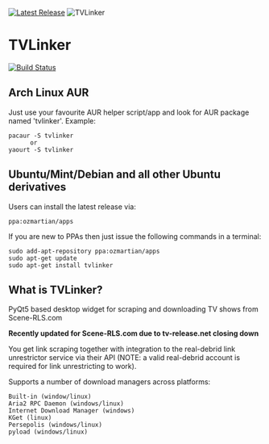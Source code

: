 [![Latest Release](http://tvlinker.ozmartians.com/images/button-latest-release.png)](https://github.com/ozmartian/tvlinker/releases/latest)
![TVLinker](http://tvlinker.ozmartians.com/images/header-banner.png) 
# TVLinker
[![Build Status](https://travis-ci.org/ozmartian/tvlinker.svg?branch=master)](https://travis-ci.org/ozmartian/tvlinker)

## Arch Linux AUR

Just use your favourite AUR helper script/app and look for AUR package named 'tvlinker'. Example:

    pacaur -S tvlinker
          or
    yaourt -S tvlinker

## Ubuntu/Mint/Debian and all other Ubuntu derivatives

Users can install the latest release via:

    ppa:ozmartian/apps

If you are new to PPAs then just issue the following commands in a terminal:

    sudo add-apt-repository ppa:ozmartian/apps
    sudo apt-get update
    sudo apt-get install tvlinker

## What is TVLinker?

 PyQt5 based desktop widget for scraping and downloading TV shows from Scene-RLS.com

 **Recently updated for Scene-RLS.com due to tv-release.net closing down**

 You get link scraping together with integration to the real-debrid link unrestrictor
 service via their API (NOTE: a valid real-debrid account is required for link unrestricting
 to work).

 Supports a number of download managers across platforms:

    Built-in (window/linux)
    Aria2 RPC Daemon (windows/linux)
    Internet Download Manager (windows)
    KGet (linux)
    Persepolis (windows/linux)
    pyload (windows/linux)
